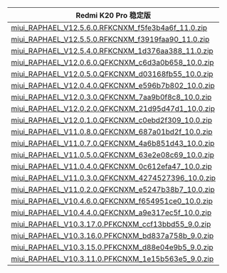 | Redmi K20 Pro  稳定版    |
| ---- |
| [miui_RAPHAEL_V12.5.6.0.RFKCNXM_f5fe3b4a6f_11.0.zip](https://hugeota.d.miui.com/V12.5.6.0.RFKCNXM/miui_RAPHAEL_V12.5.6.0.RFKCNXM_f5fe3b4a6f_11.0.zip)    |
| [miui_RAPHAEL_V12.5.5.0.RFKCNXM_f3919faa90_11.0.zip](https://hugeota.d.miui.com/V12.5.5.0.RFKCNXM/miui_RAPHAEL_V12.5.5.0.RFKCNXM_f3919faa90_11.0.zip)    |
| [miui_RAPHAEL_V12.5.4.0.RFKCNXM_1d376aa388_11.0.zip](https://hugeota.d.miui.com/V12.5.4.0.RFKCNXM/miui_RAPHAEL_V12.5.4.0.RFKCNXM_1d376aa388_11.0.zip)    |
| [miui_RAPHAEL_V12.0.6.0.QFKCNXM_c6d3a0b658_10.0.zip](https://hugeota.d.miui.com/V12.0.6.0.QFKCNXM/miui_RAPHAEL_V12.0.6.0.QFKCNXM_c6d3a0b658_10.0.zip)    |
| [miui_RAPHAEL_V12.0.5.0.QFKCNXM_d03168fb55_10.0.zip](https://hugeota.d.miui.com/V12.0.5.0.QFKCNXM/miui_RAPHAEL_V12.0.5.0.QFKCNXM_d03168fb55_10.0.zip)    |
| [miui_RAPHAEL_V12.0.4.0.QFKCNXM_e596b7b802_10.0.zip](https://hugeota.d.miui.com/V12.0.4.0.QFKCNXM/miui_RAPHAEL_V12.0.4.0.QFKCNXM_e596b7b802_10.0.zip)    |
| [miui_RAPHAEL_V12.0.3.0.QFKCNXM_7aa9b0f8c8_10.0.zip](https://hugeota.d.miui.com/V12.0.3.0.QFKCNXM/miui_RAPHAEL_V12.0.3.0.QFKCNXM_7aa9b0f8c8_10.0.zip)    |
| [miui_RAPHAEL_V12.0.2.0.QFKCNXM_21d95d47d1_10.0.zip](https://hugeota.d.miui.com/V12.0.2.0.QFKCNXM/miui_RAPHAEL_V12.0.2.0.QFKCNXM_21d95d47d1_10.0.zip)    |
| [miui_RAPHAEL_V12.0.1.0.QFKCNXM_c0ebd2f309_10.0.zip](https://hugeota.d.miui.com/V12.0.1.0.QFKCNXM/miui_RAPHAEL_V12.0.1.0.QFKCNXM_c0ebd2f309_10.0.zip)    |
| [miui_RAPHAEL_V11.0.8.0.QFKCNXM_687a01bd2f_10.0.zip](https://hugeota.d.miui.com/V11.0.8.0.QFKCNXM/miui_RAPHAEL_V11.0.8.0.QFKCNXM_687a01bd2f_10.0.zip)    |
| [miui_RAPHAEL_V11.0.7.0.QFKCNXM_4a6b851d43_10.0.zip](https://hugeota.d.miui.com/V11.0.7.0.QFKCNXM/miui_RAPHAEL_V11.0.7.0.QFKCNXM_4a6b851d43_10.0.zip)    |
| [miui_RAPHAEL_V11.0.5.0.QFKCNXM_63e2e08c69_10.0.zip](https://hugeota.d.miui.com/V11.0.5.0.QFKCNXM/miui_RAPHAEL_V11.0.5.0.QFKCNXM_63e2e08c69_10.0.zip)    |
| [miui_RAPHAEL_V11.0.4.0.QFKCNXM_0c612efa47_10.0.zip](https://hugeota.d.miui.com/V11.0.4.0.QFKCNXM/miui_RAPHAEL_V11.0.4.0.QFKCNXM_0c612efa47_10.0.zip)    |
| [miui_RAPHAEL_V11.0.3.0.QFKCNXM_4274527396_10.0.zip](https://hugeota.d.miui.com/V11.0.3.0.QFKCNXM/miui_RAPHAEL_V11.0.3.0.QFKCNXM_4274527396_10.0.zip)    |
| [miui_RAPHAEL_V11.0.2.0.QFKCNXM_e5247b38b7_10.0.zip](https://hugeota.d.miui.com/V11.0.2.0.QFKCNXM/miui_RAPHAEL_V11.0.2.0.QFKCNXM_e5247b38b7_10.0.zip)    |
| [miui_RAPHAEL_V10.4.6.0.QFKCNXM_f654951ce0_10.0.zip](https://hugeota.d.miui.com/V10.4.6.0.QFKCNXM/miui_RAPHAEL_V10.4.6.0.QFKCNXM_f654951ce0_10.0.zip)    |
| [miui_RAPHAEL_V10.4.4.0.QFKCNXM_a9e317ec5f_10.0.zip](https://hugeota.d.miui.com/V10.4.4.0.QFKCNXM/miui_RAPHAEL_V10.4.4.0.QFKCNXM_a9e317ec5f_10.0.zip)    |
| [miui_RAPHAEL_V10.3.17.0.PFKCNXM_ccf13bbd55_9.0.zip](https://hugeota.d.miui.com/V10.3.17.0.PFKCNXM/miui_RAPHAEL_V10.3.17.0.PFKCNXM_ccf13bbd55_9.0.zip)    |
| [miui_RAPHAEL_V10.3.16.0.PFKCNXM_bd837a758b_9.0.zip](https://hugeota.d.miui.com/V10.3.16.0.PFKCNXM/miui_RAPHAEL_V10.3.16.0.PFKCNXM_bd837a758b_9.0.zip)    |
| [miui_RAPHAEL_V10.3.15.0.PFKCNXM_d88e04e9b5_9.0.zip](https://hugeota.d.miui.com/V10.3.15.0.PFKCNXM/miui_RAPHAEL_V10.3.15.0.PFKCNXM_d88e04e9b5_9.0.zip)    |
| [miui_RAPHAEL_V10.3.11.0.PFKCNXM_1e15b563e5_9.0.zip](https://hugeota.d.miui.com/V10.3.11.0.PFKCNXM/miui_RAPHAEL_V10.3.11.0.PFKCNXM_1e15b563e5_9.0.zip)    |
